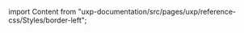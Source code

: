
import Content from "uxp-documentation/src/pages/uxp/reference-css/Styles/border-left";

<Content query="product=photoshop"/>
